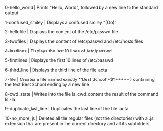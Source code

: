 0-hello_world | Prints "Hello, World", followed by a new line to the standard output

1-confused_smiley | Displays a confused smiley "(Ôo)'

2-hellofile | Displays the content of the /etc/passwd file

3-twofiles | Displays the content of /etc/passwd and /etc/hosts files

4-lastlines | Displays the last 10 lines of /etc/passwd

5-firstlines | Displays the first 10 lines of /etc/passwd

6-third_line | Displays the third line of the file iacta

7-file | Creates a file named exactly \*\'Best School\'\*$\?\*\*\*\*\*:\) containing the text Best School ending by a new line

8-cwd_state | Writes into the file ls_cwd_content the result of the command ls -la

9-duplicate_last_line | Duplicates the last line of the file iacta

10-no_more_js | Deletes all the regular files (not the directories) with a .js extension that are present in the current directory and all its subfolders
